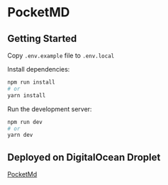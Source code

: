 # PocketMD

## Getting Started

Copy `.env.example` file to `.env.local`

Install dependencies:

```bash
npm run install
# or
yarn install
```

Run the development server:

```bash
npm run dev
# or
yarn dev
```

## Deployed on DigitalOcean Droplet

[PocketMd](http://pocketmd.click/)
